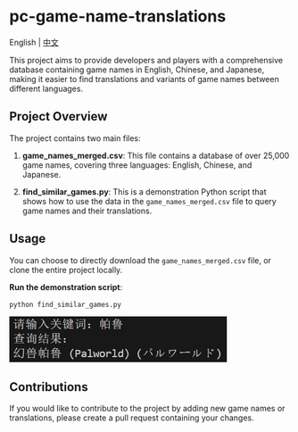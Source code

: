 # pc-game-name-translations

English | [中文](README_CN.md)

This project aims to provide developers and players with a comprehensive database containing game names in English, Chinese, and Japanese, making it easier to find translations and variants of game names between different languages.

## Project Overview

The project contains two main files:

1. **game_names_merged.csv**: This file contains a database of over 25,000 game names, covering three languages: English, Chinese, and Japanese.

2. **find_similar_games.py**: This is a demonstration Python script that shows how to use the data in the `game_names_merged.csv` file to query game names and their translations.

## Usage

You can choose to directly download the `game_names_merged.csv` file, or clone the entire project locally.

**Run the demonstration script**:

   ```
   python find_similar_games.py
   ```
![find_similar_games.py](screenshot.png)

## Contributions

If you would like to contribute to the project by adding new game names or translations, please create a pull request containing your changes.